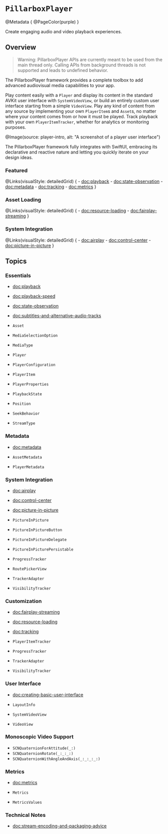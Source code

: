 # ``PillarboxPlayer``

@Metadata {
    @PageColor(purple)
}

Create engaging audio and video playback experiences.

## Overview

> Warning: PillarboxPlayer APIs are currently meant to be used from the main thread only. Calling APIs from background threads is not supported and leads to undefined behavior.

The PillarboxPlayer framework provides a complete toolbox to add advanced audiovisual media capabilities to your app.

Play content easily with a ``Player`` and display its content in the standard AVKit user interface with ``SystemVideoView``, or build an entirely custom user interface starting from a simple ``VideoView``. Play any kind of content from any source by implementing your own ``PlayerItem``s and ``Asset``s, no matter where your content comes from or how it must be played. Track playback with your own ``PlayerItemTracker``, whether for analytics or monitoring purposes.

@Image(source: player-intro, alt: "A screenshot of a player user interface")

The PillarboxPlayer framework fully integrates with SwiftUI, embracing its declarative and reactive nature and letting you quickly iterate on your design ideas.

### Featured

@Links(visualStyle: detailedGrid) {
    - <doc:playback>
    - <doc:state-observation>
    - <doc:metadata>
    - <doc:tracking>
    - <doc:metrics>
}

### Asset Loading

@Links(visualStyle: detailedGrid) {
    - <doc:resource-loading>
    - <doc:fairplay-streaming>
}

### System Integration

@Links(visualStyle: detailedGrid) {
    - <doc:airplay>
    - <doc:control-center>
    - <doc:picture-in-picture>
}

## Topics

### Essentials

- <doc:playback>
- <doc:playback-speed>
- <doc:state-observation>
- <doc:subtitles-and-alternative-audio-tracks>

- ``Asset``
- ``MediaSelectionOption``
- ``MediaType``
- ``Player``
- ``PlayerConfiguration``
- ``PlayerItem``
- ``PlayerProperties``
- ``PlaybackState``
- ``Position``
- ``SeekBehavior``
- ``StreamType``

### Metadata

- <doc:metadata>

- ``AssetMetadata``
- ``PlayerMetadata``

### System Integration

- <doc:airplay>
- <doc:control-center>
- <doc:picture-in-picture>

- ``PictureInPicture``
- ``PictureInPictureButton``
- ``PictureInPictureDelegate``
- ``PictureInPicturePersistable``
- ``ProgressTracker``
- ``RoutePickerView``
- ``TrackerAdapter``
- ``VisibilityTracker``

### Customization

- <doc:fairplay-streaming>
- <doc:resource-loading>
- <doc:tracking>

- ``PlayerItemTracker``
- ``ProgressTracker``
- ``TrackerAdapter``
- ``VisibilityTracker``

### User Interface

- <doc:creating-basic-user-interface>

- ``LayoutInfo``
- ``SystemVideoView``
- ``VideoView``

### Monoscopic Video Support

- ``SCNQuaternionForAttitude(_:)``
- ``SCNQuaternionRotate(_:_:_:)``
- ``SCNQuaternionWithAngleAndAxis(_:_:_:_:)``

### Metrics

- <doc:metrics>

- ``Metrics``
- ``MetricsValues``

### Technical Notes

- <doc:stream-encoding-and-packaging-advice>
